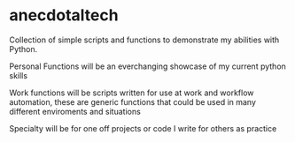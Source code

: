 # anecdotaltech
Collection of simple scripts and functions to demonstrate my abilities with Python.  

Personal Functions will be an everchanging showcase of my current python skills

Work functions will be scripts written for use at work and workflow automation, these are generic functions that could be used in many different enviroments and situations

Specialty will be for one off projects or code I write for others as practice